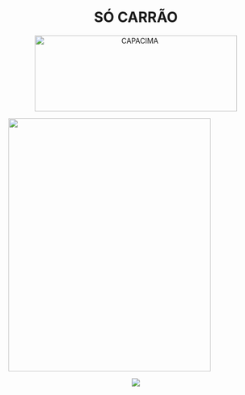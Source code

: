 <h1 align="center"> SÓ CARRÃO </h1>
<p align="center"><img src="https://user-images.githubusercontent.com/58978196/235609352-99f2d691-e09b-4e62-9182-2dd2ecac7b2e.png" alt="CAPACIMA" width="400" height="150"></p>

<p><img src="https://user-images.githubusercontent.com/58978196/235606866-50429c22-8c67-478e-984c-00f25913683e.png" width="400" height="500" class="left"></p>

 <p align="center">
<img src="http://img.shields.io/static/v1?label=STATUS&message=EM%20DESENVOLVIMENTO&color=GREEN&style=for-the-badge"/>
</p>

